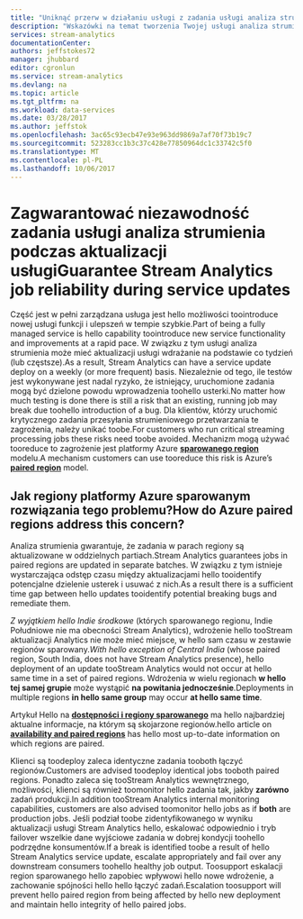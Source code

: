 ```yaml
---
title: "Uniknąć przerw w działaniu usługi z zadania usługi analiza strumienia Azure | Dokumentacja firmy Microsoft"
description: "Wskazówki na temat tworzenia Twojej usługi analiza strumienia zadań uaktualniania odporność."
services: stream-analytics
documentationCenter: 
authors: jeffstokes72
manager: jhubbard
editor: cgronlun
ms.service: stream-analytics
ms.devlang: na
ms.topic: article
ms.tgt_pltfrm: na
ms.workload: data-services
ms.date: 03/28/2017
ms.author: jeffstok
ms.openlocfilehash: 3ac65c93ecb47e93e963dd9869a7af70f73b19c7
ms.sourcegitcommit: 523283cc1b3c37c428e77850964dc1c33742c5f0
ms.translationtype: MT
ms.contentlocale: pl-PL
ms.lasthandoff: 10/06/2017
---
```

# <a name="guarantee-stream-analytics-job-reliability-during-service-updates"></a><span data-ttu-id="cc290-103">Zagwarantować niezawodność zadania usługi analiza strumienia podczas aktualizacji usługi</span><span class="sxs-lookup"><span data-stu-id="cc290-103">Guarantee Stream Analytics job reliability during service updates</span></span>

<span data-ttu-id="cc290-104">Część jest w pełni zarządzana usługa jest hello możliwości toointroduce nowej usługi funkcji i ulepszeń w tempie szybkie.</span><span class="sxs-lookup"><span data-stu-id="cc290-104">Part of being a fully managed service is hello capability toointroduce new service functionality and improvements at a rapid pace.</span></span> <span data-ttu-id="cc290-105">W związku z tym usługi analiza strumienia może mieć aktualizacji usługi wdrażanie na podstawie co tydzień (lub częstsze).</span><span class="sxs-lookup"><span data-stu-id="cc290-105">As a result, Stream Analytics can have a service update deploy on a weekly (or more frequent) basis.</span></span> <span data-ttu-id="cc290-106">Niezależnie od tego, ile testów jest wykonywane jest nadal ryzyko, że istniejący, uruchomione zadania mogą być dzielone powodu wprowadzenia toohello usterki.</span><span class="sxs-lookup"><span data-stu-id="cc290-106">No matter how much testing is done there is still a risk that an existing, running job may break due toohello introduction of a bug.</span></span> <span data-ttu-id="cc290-107">Dla klientów, którzy uruchomić krytycznego zadania przesyłania strumieniowego przetwarzania te zagrożenia, należy unikać toobe.</span><span class="sxs-lookup"><span data-stu-id="cc290-107">For customers who run critical streaming processing jobs these risks need toobe avoided.</span></span> <span data-ttu-id="cc290-108">Mechanizm mogą używać tooreduce to zagrożenie jest platformy Azure  **[sparowanego region](https://docs.microsoft.com/azure/best-practices-availability-paired-regions)**  modelu.</span><span class="sxs-lookup"><span data-stu-id="cc290-108">A mechanism customers can use tooreduce this risk is Azure’s **[paired region](https://docs.microsoft.com/azure/best-practices-availability-paired-regions)** model.</span></span> 

## <a name="how-do-azure-paired-regions-address-this-concern"></a><span data-ttu-id="cc290-109">Jak regiony platformy Azure sparowanym rozwiązania tego problemu?</span><span class="sxs-lookup"><span data-stu-id="cc290-109">How do Azure paired regions address this concern?</span></span>

<span data-ttu-id="cc290-110">Analiza strumienia gwarantuje, że zadania w parach regiony są aktualizowane w oddzielnych partiach.</span><span class="sxs-lookup"><span data-stu-id="cc290-110">Stream Analytics guarantees jobs in paired regions are updated in separate batches.</span></span> <span data-ttu-id="cc290-111">W związku z tym istnieje wystarczająca odstęp czasu między aktualizacjami hello tooidentify potencjalne dzielenie usterek i usuwać z nich.</span><span class="sxs-lookup"><span data-stu-id="cc290-111">As a result there is a sufficient time gap between hello updates tooidentify potential breaking bugs and remediate them.</span></span>

<span data-ttu-id="cc290-112">_Z wyjątkiem hello Indie środkowe_ (których sparowanego regionu, Indie Południowe nie ma obecności Stream Analytics), wdrożenie hello tooStream aktualizacji Analytics nie może mieć miejsce, w hello sam czasu w zestawie regionów sparowany.</span><span class="sxs-lookup"><span data-stu-id="cc290-112">_With hello exception of Central India_ (whose paired region, South India, does not have Stream Analytics presence), hello deployment of an update tooStream Analytics would not occur at hello same time in a set of paired regions.</span></span> <span data-ttu-id="cc290-113">Wdrożenia w wielu regionach **w hello tej samej grupie** może wystąpić **na powitania jednocześnie**.</span><span class="sxs-lookup"><span data-stu-id="cc290-113">Deployments in multiple regions **in hello same group** may occur **at hello same time**.</span></span>

<span data-ttu-id="cc290-114">Artykuł Hello na  **[dostępności i regiony sparowanego](https://docs.microsoft.com/azure/best-practices-availability-paired-regions)**  ma hello najbardziej aktualne informacje, na którym są skojarzone regionów.</span><span class="sxs-lookup"><span data-stu-id="cc290-114">hello article on **[availability and paired regions](https://docs.microsoft.com/azure/best-practices-availability-paired-regions)** has hello most up-to-date information on which regions are paired.</span></span>

<span data-ttu-id="cc290-115">Klienci są toodeploy zaleca identyczne zadania tooboth łączyć regionów.</span><span class="sxs-lookup"><span data-stu-id="cc290-115">Customers are advised toodeploy identical jobs tooboth paired regions.</span></span> <span data-ttu-id="cc290-116">Ponadto zaleca się tooStream Analytics wewnętrznego, możliwości, klienci są również toomonitor hello zadania tak, jakby **zarówno** zadań produkcji.</span><span class="sxs-lookup"><span data-stu-id="cc290-116">In addition tooStream Analytics internal monitoring capabilities, customers are also advised toomonitor hello jobs as if **both** are production jobs.</span></span> <span data-ttu-id="cc290-117">Jeśli podział toobe zidentyfikowanego w wyniku aktualizacji usługi Stream Analytics hello, eskalować odpowiednio i tryb failover wszelkie dane wyjściowe zadania w dobrej kondycji toohello podrzędne konsumentów.</span><span class="sxs-lookup"><span data-stu-id="cc290-117">If a break is identified toobe a result of hello Stream Analytics service update, escalate appropriately and fail over any downstream consumers toohello healthy job output.</span></span> <span data-ttu-id="cc290-118">Toosupport eskalacji region sparowanego hello zapobiec wpływowi hello nowe wdrożenie, a zachowanie spójności hello hello łączyć zadań.</span><span class="sxs-lookup"><span data-stu-id="cc290-118">Escalation toosupport will prevent hello paired region from being affected by hello new deployment and maintain hello integrity of hello paired jobs.</span></span>
